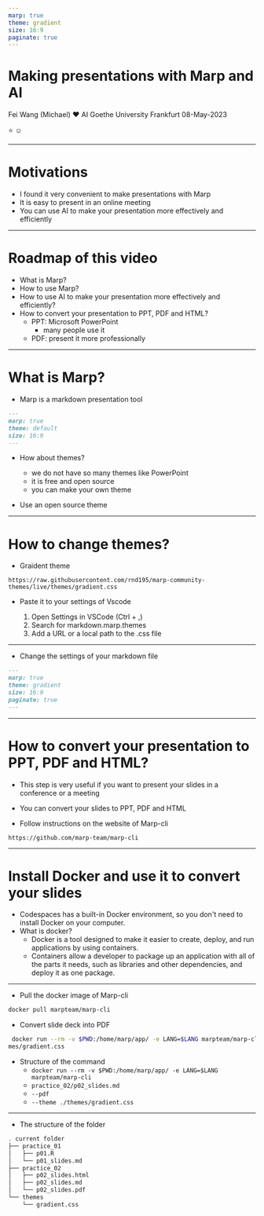 ```yaml
---
marp: true
theme: gradient
size: 16:9
paginate: true
---
```



# Making presentations with Marp and AI


Fei Wang (Michael) :heart: AI 
Goethe University Frankfurt
08-May-2023


:star: :relaxed:

---

# Motivations


- I found it very convenient to make presentations with Marp
- It is easy to present in an online meeting
- You can use AI to make your presentation more effectively and efficiently


---

# Roadmap of this video

- What is Marp?
- How to use Marp?
- How to use AI to make your presentation more effectively and efficiently?
- How to convert your presentation to PPT, PDF and HTML?
    - PPT: Microsoft PowerPoint
        - many people use it
    - PDF: present it more professionally


---

# What is Marp?

- Marp is a markdown presentation tool

```markdown
---
marp: true
theme: default
size: 16:9
---
```

- How about themes?
    - we do not have so many themes like PowerPoint
    - it is free and open source
    - you can make your own theme

- Use an open source theme



---

# How to change themes?

- Graident theme

```url
https://raw.githubusercontent.com/rnd195/marp-community-themes/live/themes/gradient.css
```

- Paste it to your settings of Vscode 

    1. Open Settings in VSCode (Ctrl + ,)
    2. Search for markdown.marp.themes
    3. Add a URL or a local path to the .css file


---

- Change the settings of your markdown file

```markdown
---
marp: true
theme: gradient
size: 16:9
paginate: true
---
```


---

# How to convert your presentation to PPT, PDF and HTML?

- This step is very useful if you want to present your slides in a conference or a meeting

- You can convert your slides to PPT, PDF and HTML
- Follow instructions on the website of Marp-cli

```url
https://github.com/marp-team/marp-cli
```

---

# Install Docker and use it to convert your slides

- Codespaces has a built-in Docker environment, so you don't need to install Docker on your computer.
- What is docker?
    - Docker is a tool designed to make it easier to create, deploy, and run applications by using containers.
    - Containers allow a developer to package up an application with all of the parts it needs, such as libraries and other dependencies, and deploy it as one package.

---


- Pull the docker image of Marp-cli

```bash
docker pull marpteam/marp-cli
```

- Convert slide deck into PDF

```bash
 docker run --rm -v $PWD:/home/marp/app/ -e LANG=$LANG marpteam/marp-cli practice_02/p02_slides.md --pdf  --theme ./the
mes/gradient.css
```
- Structure of the command
    - `docker run --rm -v $PWD:/home/marp/app/ -e LANG=$LANG marpteam/marp-cli`
    - `practice_02/p02_slides.md`
    - `--pdf`
    - `--theme ./themes/gradient.css`

--- 

- The structure of the folder

```bash
. current folder
├── practice_01
│   ├── p01.R
│   └── p01_slides.md
├── practice_02
│   ├── p02_slides.html
│   ├── p02_slides.md
│   └── p02_slides.pdf
└── themes
    └── gradient.css
```

